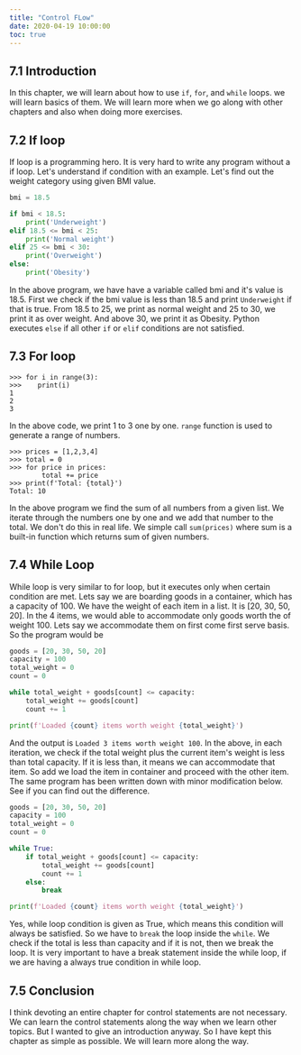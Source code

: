 ```yaml
---
title: "Control FLow"
date: 2020-04-19 10:00:00
toc: true
---
```

## 7.1 Introduction
In this chapter, we will learn about how to use `if`, `for`, and `while` loops. we will learn basics of them. 
We will learn more when we go along with other chapters and also when doing more exercises.

## 7.2 If loop
If loop is a programming hero. It is very hard to write any program without a if loop. Let's understand if condition 
with an example. Let's find out the weight category using given BMI value.

```python
bmi = 18.5

if bmi < 18.5:
    print('Underweight')
elif 18.5 <= bmi < 25:
    print('Normal weight')
elif 25 <= bmi < 30:
    print('Overweight')
else:
    print('Obesity')
```
In the above program, we have have a variable called bmi and it's value is 18.5.
First we check if the bmi value is less than 18.5 and print `Underweight` if that
is true. From 18.5 to 25, we print as normal weight and 25 to 30, we print it as over weight. And above 30, we print
it as Obesity. Python executes `else` if all other `if` or `elif` conditions are not satisfied.

## 7.3 For loop
```pydocstring
>>> for i in range(3):
>>>    print(i)
1
2
3
```
In the above code, we print 1 to 3 one by one. `range` function is used to generate a range of numbers.

```pydocstring
>>> prices = [1,2,3,4]
>>> total = 0
>>> for price in prices:
        total += price
>>> print(f'Total: {total}')
Total: 10
``` 
In the above program we find the sum of all numbers from a given list. We iterate through the numbers one by one
and we add that number to the total. We don't do this in real life. We simple call `sum(prices)` where sum is a
built-in function which returns sum of given numbers.

## 7.4 While Loop
While loop is very similar to for loop, but it executes only when certain condition are met. Lets say we are boarding
goods in a container, which has a capacity of 100. We have the weight of each item in a list. It is [20, 30, 50, 20].
In the 4 items, we would able to accommodate only goods worth the of weight 100. Lets say we accommodate them on first 
come first serve basis. So the program would be

```python
goods = [20, 30, 50, 20]
capacity = 100
total_weight = 0
count = 0

while total_weight + goods[count] <= capacity:
    total_weight += goods[count]
    count += 1

print(f'Loaded {count} items worth weight {total_weight}')     
```
And the output is `Loaded 3 items worth weight 100`. In the above, in each iteration, we check if the total weight
plus the current item's weight is less than total capacity. If it is less than, it means we can accommodate that item.
So add we load the item in container and proceed with the other item. The same program has been written down with minor
modification below. See if you can find out the difference.

```python
goods = [20, 30, 50, 20]
capacity = 100
total_weight = 0
count = 0

while True:
    if total_weight + goods[count] <= capacity:
        total_weight += goods[count]
        count += 1
    else:
        break

print(f'Loaded {count} items worth weight {total_weight}')     
```

Yes, while loop condition is given as True, which means this condition will always be satisfied. So we have to `break`
the loop inside the `while`. We check if the total is less than capacity and if it is not, then we break the loop.
It is very important to have a break statement inside the while loop, if we are having a always true condition in while
loop.

## 7.5 Conclusion
I think devoting an entire chapter for control statements are not necessary.
We can learn the control statements along the way when we learn other topics. But I wanted to give an introduction 
anyway. So I have kept this chapter as simple as possible. We will learn more along the way.